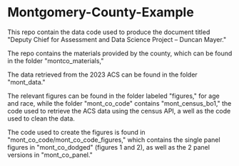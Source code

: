 # Montgomery-County-Example

This repo contain the data code used to produce the document titled "Deputy Chief for Assessment and Data Science Project – Duncan Mayer."

The repo contains the materials provided by the county, which can be found in the folder "montco_materials,"

The data retrieved from the 2023 ACS can be found in the folder "mont_data."

The relevant figures can be found in the folder labeled "figures," for age and race, while the folder "mont_co_code" contains "mont_census_bo1," the code used to retrieve the ACS data using the census API, a well as the code used to clean the data. 

The code used to create the figures is found in "mont_co_code/mont_co_code_figures," which contains the single panel figures in "mont_co_dodged" (figures 1 and 2), as well as the 2 panel versions in "mont_co_panel."
